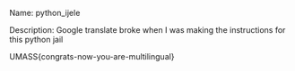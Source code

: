 Name: python_ijele

Description: Google translate broke when I was making the instructions for this python jail

UMASS{congrats-now-you-are-multilingual}
